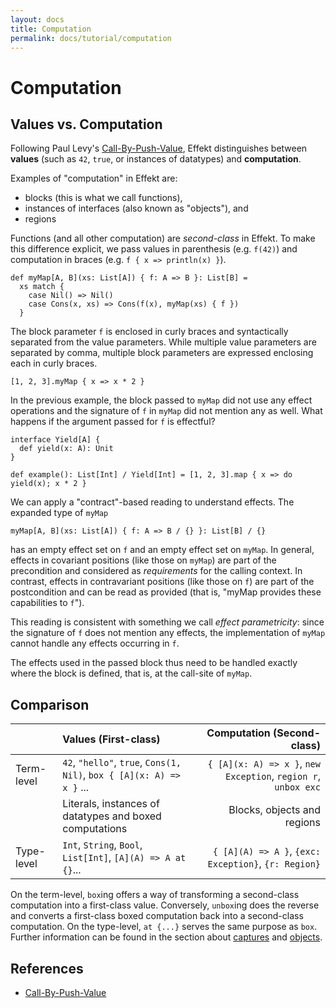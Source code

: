 ```yaml
---
layout: docs
title: Computation
permalink: docs/tutorial/computation
---
```


# Computation

## Values vs. Computation

Following Paul Levy's [Call-By-Push-Value](https://www.cs.bham.ac.uk/~pbl/papers/thesisqmwphd.pdf), Effekt distinguishes between **values** (such as `42`, `true`, or instances of datatypes) and **computation**.

Examples of "computation" in Effekt are:
- blocks (this is what we call functions),
- instances of interfaces (also known as "objects"), and
- regions

Functions (and all other computation) are _second-class_ in Effekt. To make this difference explicit, we pass values in parenthesis (e.g. `f(42)`) and computation in braces (e.g. `f { x => println(x) }`).

```
def myMap[A, B](xs: List[A]) { f: A => B }: List[B] =
  xs match {
    case Nil() => Nil()
    case Cons(x, xs) => Cons(f(x), myMap(xs) { f })
  }
```

The block parameter `f` is enclosed in curly braces and syntactically separated from the value parameters.
While multiple value parameters are separated by comma, multiple block parameters are expressed enclosing each in curly braces.

```effekt:repl
[1, 2, 3].myMap { x => x * 2 }
```

In the previous example, the block passed to `myMap` did not use any effect operations and the signature of `f` in `myMap` did not mention any as well. What happens if
the argument passed for `f` is effectful?

```
interface Yield[A] {
  def yield(x: A): Unit
}

def example(): List[Int] / Yield[Int] = [1, 2, 3].map { x => do yield(x); x * 2 }
```

We can apply a "contract"-based reading to understand effects. The expanded type of `myMap`

```effekt:sketch
myMap[A, B](xs: List[A]) { f: A => B / {} }: List[B] / {}
```

has an empty effect set on `f` and an empty effect set on `myMap`.
In general, effects in covariant positions (like those on `myMap`) are part of the precondition and considered as _requirements_ for the calling context.
In contrast, effects in contravariant positions (like those on `f`) are part of the postcondition and can be read as provided (that is, "myMap provides these capabilities to `f`").

This reading is consistent with something we call _effect parametricity_: since the signature of `f` does not mention any effects, the implementation of `myMap` cannot handle any effects occurring in `f`.

The effects used in the passed block thus need to be handled exactly where the block is defined, that is, at the call-site of `myMap`.

## Comparison

|   | Values (First-class) | Computation (Second-class) |
|---|:---|---:|
| Term-level | `42`, `"hello"`, `true`, `Cons(1, Nil)`, `box { [A](x: A) => x }` ... | `{ [A](x: A) => x }`, `new Exception`, `region r`, `unbox exc`  |
| | Literals, instances of datatypes and boxed computations | Blocks, objects and regions |
| Type-level | `Int`, `String`, `Bool`, `List[Int]`, `[A](A) => A at {}`...  | `{ [A](A) => A }`, `{exc: Exception}`, `{r: Region}`  |

On the term-level, `box`ing offers a way of transforming a second-class computation into a first-class value.
Conversely, `unbox`ing does the reverse and converts a first-class boxed computation back into a second-class computation.
On the type-level, `at {...}` serves the same purpose as `box`.
Further information can be found in the section about [captures](./captures) and [objects](./objects).

## References

- [Call-By-Push-Value](https://www.cs.bham.ac.uk/~pbl/papers/thesisqmwphd.pdf)
